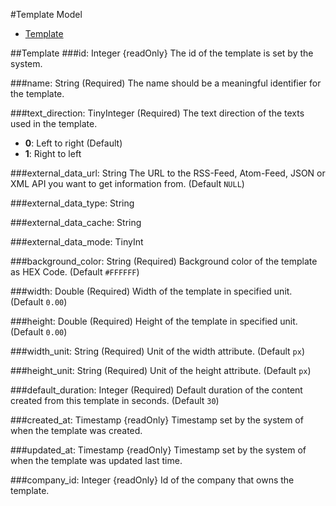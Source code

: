 #Template Model

- [Template](#template)

##Template
###id: Integer {readOnly}
The id of the template is set by the system.

###name: String (Required)
The name should be a meaningful identifier for the template.

###text_direction: TinyInteger (Required)
The text direction of the texts used in the template.

- **0**: Left to right (Default)
- **1**: Right to left

###external_data_url: String
The URL to the RSS-Feed, Atom-Feed, JSON or XML API you want to get information from. (Default `NULL`)

###external_data_type: String

###external_data_cache: String

###external_data_mode: TinyInt

###background_color: String (Required)
Background color of the template as HEX Code. (Default `#FFFFFF`)

###width: Double (Required)
Width of the template in specified unit. (Default `0.00`)

###height: Double (Required)
Height of the template in specified unit. (Default `0.00`)

###width_unit: String (Required)
Unit of the width attribute. (Default `px`)

###height_unit: String (Required)
Unit of the height attribute. (Default `px`)

###default_duration: Integer (Required)
Default duration of the content created from this template in seconds. (Default `30`)

###created_at: Timestamp {readOnly}
Timestamp set by the system of when the template was created.

###updated_at: Timestamp {readOnly}
Timestamp set by the system of when the template was updated last time.

###company_id: Integer {readOnly}
Id of the company that owns the template.